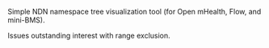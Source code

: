 Simple NDN namespace tree visualization tool (for Open mHealth, Flow, and mini-BMS).

Issues outstanding interest with range exclusion.